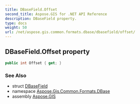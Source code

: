 ```yaml
---
title: DBaseField.Offset
second_title: Aspose.GIS for .NET API Reference
description: DBaseField property. 
type: docs
weight: 50
url: /net/aspose.gis.common.formats.dbase/dbasefield/offset/
---
```

## DBaseField.Offset property

```csharp
public int Offset { get; }
```

### See Also

* struct [DBaseField](../)
* namespace [Aspose.Gis.Common.Formats.DBase](../../dbasefield/)
* assembly [Aspose.GIS](../../../)



